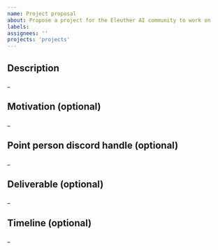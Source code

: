 ```yaml
---
name: Project proposal
about: Propose a project for the Eleuther AI community to work on
labels: 
assignees: ''
projects: 'projects'
---
```


## Description

_ 

## Motivation (optional)

_ 

## Point person discord handle (optional)

_ 

## Deliverable (optional)

_ 

## Timeline (optional)

_ 

